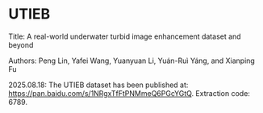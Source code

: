 # UTIEB
Title: A real-world underwater turbid image enhancement dataset and beyond

Authors: Peng Lin, Yafei Wang, Yuanyuan Li, Yuán-Ruì Yáng, and Xianping Fu

2025.08.18: The UTIEB dataset has been published at: https://pan.baidu.com/s/1NRgxTfFtPNMmeQ6PGcYGtQ. Extraction code: 6789.
